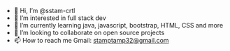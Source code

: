 - 👋 Hi, I’m @sstam-crtl
- 👀 I’m interested in full stack dev
- 🌱 I’m currently learning java, javascript, bootstrap, HTML, CSS and more
- 💞️ I’m looking to collaborate on open source projects 
- 📫 How to reach me Gmail: stamptamp32@gmail.com

<!---
sstam-crtl/sstam-crtl is a ✨ special ✨ repository because its `README.md` (this file) appears on your GitHub profile.
You can click the Preview link to take a look at your changes.
--->
